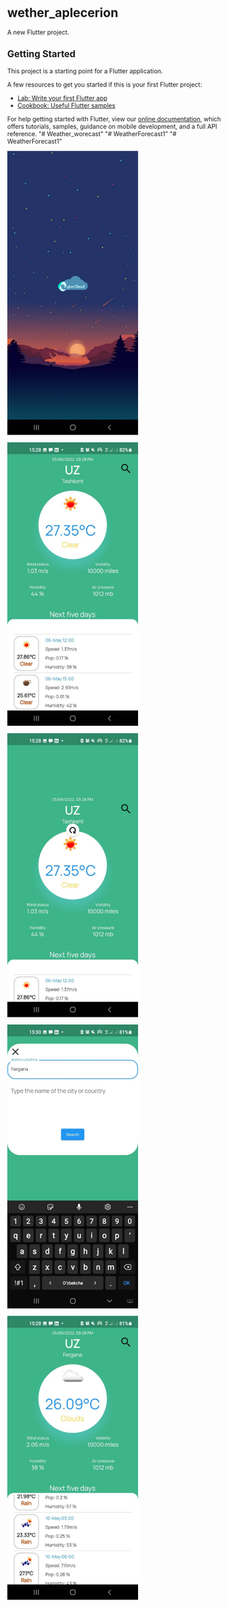 # wether_aplecerion

A new Flutter project.

## Getting Started

This project is a starting point for a Flutter application.

A few resources to get you started if this is your first Flutter project:

- [Lab: Write your first Flutter app](https://flutter.dev/docs/get-started/codelab)
- [Cookbook: Useful Flutter samples](https://flutter.dev/docs/cookbook)

For help getting started with Flutter, view our
[online documentation](https://flutter.dev/docs), which offers tutorials,
samples, guidance on mobile development, and a full API reference.
"# Weather_worecast" 
"# WeatherForecast1" 
"# WeatherForecast1" 
<p align="left">
  <img src="assets/screen_3.jpg" alt="SR GUI Opening window"
       width="300">
</p>
<p align="left">
  <img src="assets/screen_4.jpg" alt="SR GUI Opening window"
       width="300">
</p>
<p align="left">
  <img src="assets/screen_5.jpg" alt="SR GUI Opening window"
       width="300">
</p>
<p align="left">
  <img src="assets/screen_2.jpg" alt="SR GUI Opening window"
       width="300">
</p>
<p align="left">
  <img src="assets/screen_1.jpg" alt="SR GUI Opening window"
       width="300">
</p>

